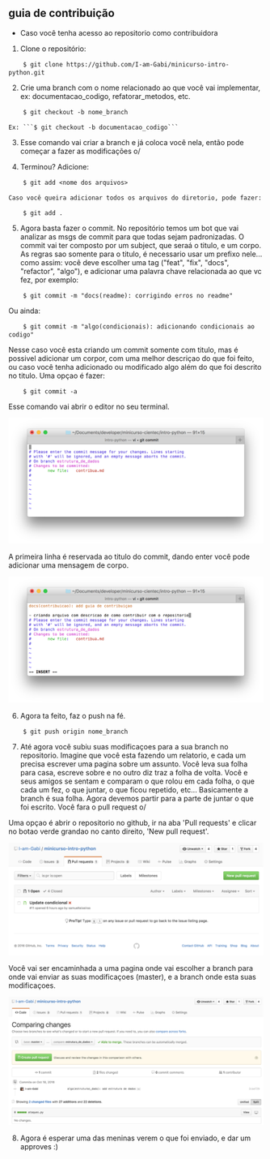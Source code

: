 ## guia de contribuição

- Caso você tenha acesso ao repositorio como contribuidora

1. Clone o repositório:
```
    $ git clone https://github.com/I-am-Gabi/minicurso-intro-python.git
```  
2. Crie uma branch com o nome relacionado ao que você vai implementar, ex: documentacao_codigo, refatorar_metodos, etc.
```
    $ git checkout -b nome_branch
```
    Ex: ```$ git checkout -b documentacao_codigo```
    
3. Esse comando vai criar a branch e já coloca você nela, então pode começar a fazer as modificações o/

4. Terminou? Adicione:
```
    $ git add <nome dos arquivos>
```   
    Caso você queira adicionar todos os arquivos do diretorio, pode fazer:
```    
    $ git add .
```    
5. Agora basta fazer o commit. No repositório temos um bot que vai analizar as msgs de commit para que todas sejam padronizadas.
O commit vai ter composto por um subject, que seraá o titulo, e um corpo. As regras sao somente para o titulo, é necessario usar um prefixo nele... como assim:
você deve escolher uma tag ("feat", "fix", "docs", "refactor", "algo"), e adicionar uma palavra chave relacionada ao que vc fez, por exemplo:
```
    $ git commit -m "docs(readme): corrigindo erros no readme"
```   
Ou ainda:
```    
    $ git commit -m "algo(condicionais): adicionando condicionais ao codigo"
```    
Nesse caso você esta criando um commit somente com titulo, mas é possivel adicionar um corpor, com uma melhor descriçao do que foi feito, ou caso você 
tenha adicionado ou modificado algo além do que foi descrito no titulo. Uma opçao é fazer:
```
    $ git commit -a 
```
Esse comando vai abrir o editor no seu terminal. 

![Editor da mensagem de commit](/images/tela_commit.png)

A primeira linha é reservada ao titulo do commit, dando enter você pode adicionar uma mensagem de corpo.

![Editor da mensagem de commit](/images/tela_msg_commit.png)

6. Agora ta feito, faz o push na fé.

```    
    $ git push origin nome_branch
```  

7. Até agora você subiu suas modificaçoes para a sua branch no repositorio. Imagine que você esta fazendo um relatorio, e cada um precisa escrever uma pagina sobre um assunto. Você leva sua folha para casa, escreve sobre e no outro diz traz a folha de volta. Você e seus amigos se sentam e comparam o que rolou em cada folha, o que cada um fez, o que juntar, o que ficou repetido, etc...
Basicamente a branch é sua folha. Agora devemos partir para a parte de juntar o que foi escrito. Você fara o pull request o/

Uma opçao é abrir o repositorio no github, ir na aba 'Pull requests' e clicar no botao verde grandao no canto direito, 'New pull request'.

![Fazendo pull request](/images/pull_request.png)

Você vai ser encaminhada a uma pagina onde vai escolher a branch para onde vai enviar as suas modificaçoes (master), e a branch onde esta suas modificaçoes.

![Fazendo pull request](/images/pull_request_final.png)

8. Agora é esperar uma das meninas verem o que foi enviado, e dar um approves :)
